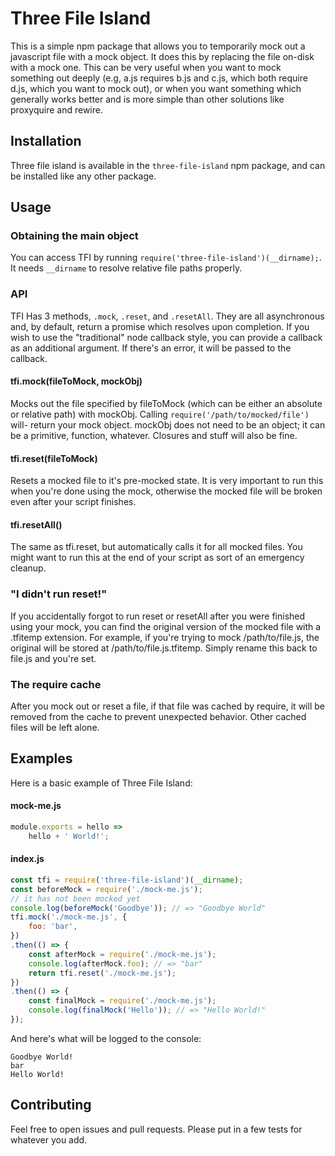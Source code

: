 # Three File Island

This is a simple npm package that allows you to temporarily mock out a javascript file
with a mock object. It does this by replacing the file on-disk with a mock one.
This can be very useful when you want to mock something out deeply (e.g, a.js requires
b.js and c.js, which both require d.js, which you want to mock out), or when you want
something which generally works better and is more simple than other solutions like
proxyquire and rewire.

## Installation

Three file island is available in the `three-file-island` npm package, and can be
installed like any other package.

## Usage

### Obtaining the main object

You can access TFI by running `require('three-file-island')(__dirname);`.
It needs `__dirname` to resolve relative file paths properly.

### API

TFI Has 3 methods, `.mock`, `.reset`, and `.resetAll`. They are all asynchronous
and, by default, return a promise which resolves upon completion. If you wish to use
the "traditional" node callback style, you can provide a callback as an additional argument.
If there's an error, it will be passed to the callback.

#### tfi.mock(fileToMock, mockObj)

Mocks out the file specified by fileToMock (which can be either an absolute
or relative path) with mockObj. Calling `require('/path/to/mocked/file')` will-
return your mock object. mockObj does not need to be an object; it can be a
primitive, function, whatever. Closures and stuff will also be fine.

#### tfi.reset(fileToMock)

Resets a mocked file to it's pre-mocked state. It is very important to run this when you're done using the mock,
otherwise the mocked file will be broken even after your script finishes.

#### tfi.resetAll()

The same as tfi.reset, but automatically calls it for all mocked files. You might
want to run this at the end of your script as sort of an emergency cleanup.

### "I didn't run reset!"

If you accidentally forgot to run reset or resetAll after you were finished using your mock,
you can find the original version of the mocked file with a .tfitemp extension.
For example, if you're trying to mock /path/to/file.js, the original will be stored
at /path/to/file.js.tfitemp. Simply rename this back to file.js and you're set.

### The require cache

After you mock out or reset a file, if that file was cached by require, it will be removed from
the cache to prevent unexpected behavior. Other cached files will be left alone.

## Examples

Here is a basic example of Three File Island:

#### mock-me.js

```javascript
module.exports = hello =>
    hello + ' World!';
```

#### index.js

```javascript
const tfi = require('three-file-island')(__dirname);
const beforeMock = require('./mock-me.js');
// it has not been mocked yet
console.log(beforeMock('Goodbye')); // => "Goodbye World"
tfi.mock('./mock-me.js', {
    foo: 'bar',
})
.then(() => {
    const afterMock = require('./mock-me.js');
    console.log(afterMock.foo); // => "bar"
    return tfi.reset('./mock-me.js');
})
.then(() => {
    const finalMock = require('./mock-me.js');
    console.log(finalMock('Hello')); // => "Hello World!"
});
```

And here's what will be logged to the console:

```
Goodbye World!
bar
Hello World!
```

## Contributing

Feel free to open issues and pull requests. Please put in a few tests for whatever you add.
